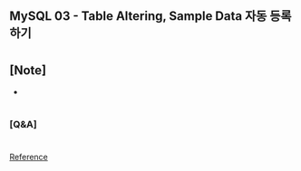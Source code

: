 ## MySQL 03 - Table Altering, Sample Data 자동 등록하기

#

## [Note]

-

#

### [Q&A]

#

[Reference](https://www.youtube.com/watch?v=4M-AfIrWFj8&list=PLEOnZ6GeucBU7FR26mn9d3Mxqc8V81yHX&index=3)
